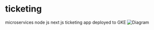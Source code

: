 # ticketing
microservices node js next js ticketing app deployed to GKE
 ![Diagram](https://viewer.diagrams.net/?tags=%7B%7D&highlight=0000ff&edit=_blank&layers=1&nav=1&title=ticketing.drawio#R7X1Zs5xWsu6v6Yh7H1rBPDwyQwFVzNPLDWYoxqKAAn79ZW1JtmVtteU%2Blu3T0Tsk7WIBqyCHL7%2FMlaB%2FoFy3SVM8VvqQ5e0%2FECjb%2FoHy%2F0AQmKKR8xcY2T%2BO4AT0caCc6uzTQT8P2PWRfxr8fNhSZ%2FnziwPnYWjnevxyMB36Pk%2FnL8biaRpeXx5WDO2X3zrGZf7VgJ3G7dejfp3N1cdRCod%2BHpfzuqw%2BfzMMfdrTxZ8P%2FjTwrOJseP1iCBX%2BgXLTMMwfP3Ubl7dAeJ%2Fl8vE88Rt7f7qwKe%2Fn7znh0Ca0%2BWc9VkSObm1TZvdZ%2FSeFfZxmjdvl0x1%2Futp5%2FyyCchqW8etv%2B3QBaz7N%2BfaeLuLk8ww%2F3%2B5pJ%2FnQ5fO0n8d9PuuzMD%2BZCPpp8%2FWzvDEc%2F4BTH4erX4gbIz9df%2FxJzeVPs%2F8sifPDJ2H8DsHA8PcKBmWLum25oR2mczjLi3hpz8tjhzFO6xncE3RuPedpaPLPR%2F0DQYmUypPi3PO1ZP%2B1pv7H8kZPWZL0zz%2BfZ%2F4kfor6WvyfbfiXskcp4gfJHid%2FW%2Fan6PssB7PApwxfVT3n9ilwsPd1ItE5Vs1d%2B2n3d4oY%2FpZJf1OU%2F4TpDziKURRKIhCNQgj6hSj%2FiSJfyxL91SnvSRb5UVb924J9NvmcVp%2Bs9hcyzOJn9SZv6LO8n1%2FK%2B5decNo3QpG4gLxn%2BcXbz7lnHOp%2BfrtFnD3%2FQB8gCP8HwkEfCBT8%2Bgd%2BHs297YDfhpFfjdLvjr5N8esj6W9MTL6dfe5%2FZxL4V2MI9atjzz%2Fn7VXxCKTQbSWIgB%2BaJcmnPj%2FF86E%2BHRPc5qS8feDHIfthlng6NYlhBAVROAwRpwURX1oi8g6oYh9%2BcTxNUvg7AEv9IEtEv7JEZpmrUyp1Gs%2F1KS4EsvNprU8L%2B7WFnhKZv7TNuK1LIOD0PD8%2FrYwFcjsnaplPO7o6y8Dp7JQ%2F6%2BMTUEJfmSDQZ7zMw%2FMjDYG%2Fst5%2B6PNfmfqnoT9esd%2BOhjD6Dhx%2FVvAfjxlfq%2Bp7KcLvE8HvDmQIhH%2BAYQIhaYigSeK0%2Fy9s%2Fifj%2FaXooHdER%2F4o0eH%2Fhdv%2FHXCLfsMkv81Z34%2F7v0RX6sPPexEcJ4k%2FEV2JrwxP2MZ6%2Bo9G1t%2Btw3%2FCX%2BYd%2BDtIC%2F%2BZSIvjX2kkz85s9NPmJ3n8zHyBmIdproZy6ONWG4bxk2jv%2BTzvn3JpIPUvdfqc42lmQG4MFNvGz2edfh4W6%2Fb3kuZPcgdX%2Bi%2BlPuXtaX%2Frl3n1ezL8dKoBDOhnbRHUh1%2B6EwV%2FifXoB%2FzLGc%2B7KfP50yS%2FTIt%2FNe8ZQD7ACP5zHMF%2BY%2BLnsExp%2FtXEbxr%2F6Xb%2FfSNAqP8Gjf8dQeP3c3QU%2BfALA0bpL7PF9%2FjKXxpFEPorU7TyrH5%2BiiBnPPiPCiC%2FX58w8uGjIj9xgS%2FVSX%2BtTvpPJe7fQT%2F%2FGuJOfxl43yXq70Ve4kdZ%2BteG%2Fl%2FM%2FVtiLv4NE%2Fy2j35N6vB3LOuHYehnM%2F6FaTl1etrSfyoN%2F90a%2BhULfwcL%2FlTUJL4DC%2F4a1IR%2FJSkUJr4SFflnljeI76Cqv1GZj5%2Fjx1W7ot4Ain6vmf2kpd82s79KOsj3VH8%2BgWTdvS1D%2FuTWWpzkrXG66VvCjvLJMM9Ddx7Qgh1snDblWxr4XvT4NTTMIC38WtBvX8l8HoU%2Bj5yfq3kGi6sMuH1EPNPDfH7%2Bs2yHJG4%2FvPLkvKj8nydAnECenteEiHgBpySeE2iCFDQO5QlGohman3mUSEBoiucJhcLUae5omhMxVUA4%2Bf%2FOHTGMU0QRQziSwWSRIjFBI%2FT%2F04e%2BHHiWmc%2B89MPYlz%2FEJD7t%2FZKvkV8HinfINv6jFr2o37s285VGf%2BFW76D%2BryPIZ5Mrhn7%2BVCqAkV9YQd2V5320dQLu5pnGZ5gS1Z9j%2BHP9Har5NxbWMMB6fkqUcBT%2FMi1%2Fd2Xte3Il4gP1xUF%2FgDrJ%2FGX5ZZBxFold7WVOAov5qZbzX0r511LKd8Lud5rrb6TxX5gj%2FM7yGoF9wJB3AOSHpXvIH0tc%2FriGA5j8dcfBF8IjvqYx7zG%2BHxeo%2F%2BupfwdP%2FW23RL5hkP9igfDrmP5nJn9fN1f9Z%2Bd%2B36%2Bgby%2B5%2FLklsn%2B%2F%2Fe0HYyZC%2Fdzx9m2cfLdK9sOA8jvasv4LlH8HoPyWFf5tq2RfFxKMeO%2Fy%2Fj8WKb9fQ3%2BXxWn4O4o9fxG9PBO%2Ff0EvYeod3KSQz8u6vxTe5wW5P35l%2Fzt6qD5DQbq3dZ%2FlE%2FqP3%2BxrTT62AmjJTwM%2FVYZuy3xO85P5frJkHFhtW4%2FyZ1iup1PQH2tMz2EB4vluE6a%2Bob9%2FkdP%2FJPTPFcyv22YQ5B29ED%2FMqL9ulPlvSPtbhrTfbW0Y%2FteGNPhrtnRlHBsEtHnK467uy3%2F8vI5%2BXhnx9tRAcm4QJfj0f4T1YwBkl%2Bf%2F%2Fc%2BKft%2BvzG8vCsHYe88k%2FCigwMivNPD3b836HGI%2Fdiz9iwP%2FpBYuGP%2BXdSAE%2FlUx9hstXH9Up9Vno%2FrBOj11NO0BOP8D%2Fnkz%2FDTd2wa%2FfbG1%2F3LLyKf6vE%2Fgz58eI%2FpLDOTTcR8V8h3x9Edb0kkJ%2FyXlI%2F9kS6L%2Fk9GB%2BpN0%2BnXF489GhM8E4T9Tj%2FSfhPLUv%2FRN5NePDf5oncJ%2FDspv9fwLkD%2B3fsL48%2FPPEA829l9s%2FE0AHv%2BzfBz7ysf%2FZHsgv%2FvB3j%2B7jvEVO8K%2BIr1%2FbnvPdxTHf1B7z09K%2Bhu393yHdP7b3vPHtff8DpP4O7b3kH%2FwU5R%2FYPmUej8r%2B8tg5zs6Z34U7Hz%2FM2R%2FGex8T8Xyv7Dzx8HO736skPoAE7%2F8%2BZLufGPvXwZLf9sFcBT6OR38y6DoO5ztR0HR968Q%2FlXSwf8LRX8uFP3uZf2%2FFQOi3mNAnxY9Pq95SKrweez8jp%2BGvzKr%2F82rH9%2BEyH%2BxcPpTJ%2Bnn9ZB33ubyg5oB3u9u%2Ftr1r6dKPlzA%2BtbXS1nFNJxa6bP%2FTXr8dxqHP6r22yHtMxR%2FLn0QX6uR%2BEGrWu%2Bq8fc96vTdMf2d98R927bpD%2FQXP1%2B%2Btwh%2BR0Tvdgj%2BEW3V78oI%2BW0Z%2FRvvIvsN6%2Fq2tr6dxsEfqF9RzXesi%2FjwXn8F%2FEdwhHev%2BTuKbV%2F0UQwf21a4n97mCP0GPLS%2FIhJf4cY3mcb7NOLX3QsnH2iHcnh%2BKOu5WpIfpT0E9HrQXyfhn92Afgfw33tdF%2F6D9Pg9%2FUt%2F8cNJ%2FJA2%2BfTFg0l%2Fgp6%2BVBP0tZrebTr5F4Xz%2F5GavqdD9%2B%2FIyLN4jk9C%2FnETEQEtRrjaY2%2FWC1KlcmDOn6vtVoJbnp908A%2BvcEx4%2FuZmXyXy80N%2Fg1rB9Cysv%2B1ZjrwSmET7O7zXYEbMXB4Gt7D9U7QdBL4iWKw%2FGoI0t1BucUTY7BH1k1kTrACfxfa6uGkwOzc96JDnlGd9p1za2esI%2FrbNELbeSMlcSiio0yQ6AxZ7ePlwybW7bVmoa7aolHj7U999eJ2rC4E%2BYS60tZLATc0NqVnyxV6%2BdjdBvz2KhiktcZOHosD880Jv53RirpQmxruJUij9687cmM6y9YQx2Q1YPfUxb0FTuH0JjFjypXD%2BHR6%2BU784hjr%2FXvcXnZENH%2BxSXZ2X10%2BbAHla8hSV6XVVHi%2BWkTCJMar2wboMo3mQ%2FnT188B6OOzyeX4InKy%2BZwrCwBJEcrGSskO9MjqjX2vJPxTmdbHb5qUcBLfqKndadIRZhhuXbHmx9DK01qawduFGndSBLd3L3RhC99kfB3eP5PglW2Jm1YwUVos0jAIt3OT11CDCyoJxP9hFPa2LVXjO49iZulpXae9hHUorhnle5TU%2Bb35RNvMgFtV3LnhlhSO8OIKFUSnMKMLjEQ%2FhOQFr8iGWpTBCMaK9Z6TmwAHRW7zy1C4gvdix%2BjKM6AMecCllSvkcugMBB%2FEuPxSKq4TcQOtC9bHbKW%2F2elkVC6ZZm39dLKEezstgbVHIVdogE%2Fk5H%2Be9ik%2B4wPpnoY7ZEDISa0LhXaWhaqFkUSQve7QdS%2BgGUwLkMos0w%2BV8aBqPgli2zAWDVAaubNYu4vX8MCznEI8wp3IDk2IQ5ryCmucQeExFje8v06oXtwcsPjALcq%2BYXnFKcyKoFI9kIa%2FJC6%2BdAtxXfU2ofg8f%2FhrJ64wdsbmXK%2BnrUpHx%2BoiT2xOGLDRsJwYWDquY5yLT%2BDtC43XkRjTTagcM7%2FmJWixK3eRCHu6v7pLlldVDinMr8rsawo0HccR5Cewqi0buNJ1vkQdEwUNHsyTWpzt95nasKJMqWeLXQ7U5qeGx9PaQopTetla7nBeaJflCBug49fLGtKLr3lFMV4zzxHu36pUC3yN7JzfKvJN3rISf9DZ99IZVvUAxtR4CcEcIHpxzzBe39Tn4UQ1kypVciQr9bh5av5lJjew8h29Zd6EpdR1dK3Svg2JEYfBETWjHka2BtQuZFUYvF1Qa4MRIxwmhnjPp6tWNzIie%2BnPDiYULklRKUstUzhigptB5glolojyfG2xVxkeRF%2FaICDxl41pwQ4qOymIRSftTzgSEiXUK7gE7gAPeN3Dci5ROA2WltHHWprTkMnlzzga1bvAQNpaSihv%2FuHR1n%2FEVsE13vcZ6l2ZoJj71ahyAKd4Xhbrd7IqkQylfEyngHKXRhKULC%2FNins5UFk2y3bztId%2Bj1jB80dg410AJ8Zz3ySXtRailktjYgXKNbhul83s8I96J2VquA0Vy5M1MBEkIJaw2aoW48ikQuuacQeT8Hb4mB5lr4P8NH2YhKnm0vVwoiDruDtlnKHZatf3mRdYo5PxSACWtyFzUO6WsIBCqjCOE%2FEbFfsEwLGJbGzHymn%2FGXNFFrlxXv8h9ZTFhkLzTT0QKyO%2F83Vzvq69ZUDqtCZd0sZrjzlVW9mvFF1sLe2%2FmNKBH6NcGG4CT8itZhkB1ShiNp7GwOBgN51d5EP56fu4gm2IZA9dT9Z49cUL3Jo8A6i%2BupmVfyYsYQZ0rgdsmWpzGX%2Bmhw%2B65%2Baosoy43gaTYxr3n%2FUYRXqc0LUk9nK3iN33u86Om8v2msg%2Brzyo54%2BWA5vhUy2%2Fn%2BYwJjOj0xfW4uc4A0%2BgTwD%2FrYeCySmpF0MwGRazCXJUUWGeAv5n7JdDSA2Xv1zOG6MrzWgFCEQTMwJSsrscGBCAWHjzI6hc1lEvzXiikiEclACayTw%2BL5M8g9QpOoJiU9CJjAAI1yw20ufYBEGTapTmOoK1vqvVMYigilKMXrzxx6QiZEhnjNY3bLTSBXjXcMlAneeB78cis1zkinChf0NmoONWr7hVBKakA30Ho4VE16GHgEdcMb9HXPQnxE%2BOfw%2BVhg6vNVF4VR6SBnJdAXiFqvCegSMd76ql8lsma898mWuqkHmN6i7PpOjjyI6JsmY15jqfMiH%2FWt%2BfTYzBBGSFXBrCm4IbWPVHw9ZXMpYhaDfiAxKoD3VxPPokZS1dnALN4S3dUwgrMVX3BQqvATXNiIBeCeCzErm%2BkzzvvQayQEVO0VEn8iLCZypCbr42L1zBnyCyfgijuCHbBVszq%2FSIyjZIXh8Doy9dDmHl7t8U3LExe5LDLEOwrpz8ALzjHyv0eqdcW3hHIkW1jOxPwwR3DU70pmeqObduyUrUVQbZZJwOxtEUr5qgYIwiqO1fPSFlYtmfigA%2BVW%2BvrdMe216R0jsu7piNrBcOzIzaWdNeyybW4jRcdtEmKyZqFck1a%2FAZA%2FCElwwGQ7jRteg6ry4zE7OBnNDlh99vzRdSRBnRMzP6YPZIhEpLR7fwnSa36wM%2BYbHEoqr966rQN9lKcrJX1n7JZh8RhGaop%2B2muwUd5s4N7%2FpiiO97qaxf0lO0nprlhHeVICqVfKeQELW%2BeWN54EARbKymXHzCUChWPCkvT1zcxBaCFktz9cmnx1iievbkr041EQ%2BYkLJVbyMfICtbFg9urN4UsI%2FM3wqqVp7LfBA%2BVbi2JHEyv2VTEr6QMnQkiDKMDcVmuOqIw2XpCyq0y3%2BJCSR3X%2Fqkc%2Bz41Tfa6eBDK3x%2BU0FM82NsEa%2FaqC9fE7Fbcz2siw853Gps%2BWT07yQWX1oFse2VmVdajtaUzEN6tBjqsa7oQYnHSH4uHVlY8LdZUTJrPhfr1fBKu%2F5IOUsnt54ktYx1tG8Uz7Abn%2BXQVbgIZRLjTOnUnJ26g0A%2FFYSibmDWVLm1CnyO0J1yHVGPUPcxagB%2BkMPbX%2FXQEsaLGwVLibPRG3csEd2eb1WiLsgFWJV8uvliVQ%2Byd0Vkl9UwwiVduUhGzlFHXXurIQdEAejZXoVk5rbpGFuI38K7Qkc2V4oSGx%2BuWWfqyQCbAbXO46%2FaAr%2FeeZoHfBRijyLgaei8JfaA3tR2DMU3G%2BsYOlYNtxmuE9gqzzjMjM65xjluf8hKckKUPEom6voPcDNLCHfduPjEiuNeHmmxlVNesyraOTnl0%2FBZ68DTEcoMLEnHybndlresSWdNcSX06GpFXNQTO3ZucpxY%2BEFk%2FGqTpXt4qq5knFXdoSAW0GpfwjgiLTm7XeyUBu7%2Fv3lxbsT%2BsFtlbx813VhKQ1gDZ4iuwlPDW4e6Niqyk6vvYdRpzFRUOADIqy65jCHl%2B3MWdqHA9xO4Gs9AxksmcT2eDPauWkVoNalboS2Fy1b2SfqNYeod1D9FgXpwwpOJ1ke5jdH4V2%2BKYtckuCkoX7AL5AReKcEHVF%2B5w6sQ%2FvaG5bjx2MTYQUDgnrVHhFc2sfDinh7OjWNwfmsuju1Y99%2BiUOWCl5pxsaXK7m8RFd98yNjdxnuLd4wGCmqNNSLINs9rlyKNzILNQ%2FwUF7fo2o5csgnXmOfd1HO4n3gJWmghXMhHJexGcOOf1YojqObNxy%2FOldw9Cp2P3aeSZNrm28tTrDUo0qJcMIXQt9Nm9yrYhhA5J5p3jhmiYUGqRXJXLFsCathNKWb0APDkMELRWXVy0E50UJr0QnENjnwo47DEMd9atDWa0zmzZtF4n%2B5euVCE1sdJv7tCzhkLhya3qxrvh0WhOC9AwSvTwuD0Ds94XIYFi78XA3aLtFcERZL8FHsXu51lzQvfS1Xg9C90wCHfMAeyhK41odoYLDLJKArWItMQHhty1aZfGgKGYhh%2FOvKTKeTrp4NXWYJmEzc5o0V9E77B2U1JZTDJR8eCu6S1Wy4JDB64CQn5FogLYNLEAVgOnAnZod4knH7VOZycrEC8llnIUAQ7SKf0xO3AmiKjUljpZF4ZnnBnZOc3JRdM9h4SNSeoeEQC%2FKeS6uAZXaGneeDd78JcAMcGe9C1txI4c5F4dHpARptkSz%2B6jYRcV3jvFoWbZom5y9jpc1sWjWz%2FKyi12H9La5R0%2Bh%2FmCwXekJYhxhzNNiw41B5IK8YcD0tv08Rx5ibcGl8rxbbInZj7aNFB0bQpf180iU3XZ8q2CUF3VW8AD2lqSCgsCC3WJNUtWeubnWj9YhXGXiZeuPSNxUSNXdUlwL585pJHfYOSykzFpPnZR3ARAB1tQazIzktRRVGlMwDOFBb4wTRubtE%2B2BvzsbALaiquhReRdi4lGL%2BQWJzySh6UjOFQvRqX6Rt4ZYgXMUF6sTnCsA0wFJ9t41RU9b1FE056n8Cyy2j5mASB4iOyioMg1G9JrrY%2FRTe9cmi5Q6e2i2ZGErm%2BU6ozvlH%2F6g9beHsDd91ZGj2aiJ3NUyhtFYjl7dXJa5K8QyJnURR5e5YbtFNGuedLhQxfM%2FWIR62g9aMg%2B2pE83PK2RSdS62ZjwV2QEjcUb06GdhsT80Zc6Ctvmi8uf9RN3LRdHpkWhVB7t9Lmk7w%2FLi24MnlVx1cxFxeuvgGCid4L4dGdHmF0AsihbnVNmRI2ndmMipyZUbfkxLxjR3myyPq13WRkk48e64%2FTOuDBb0wlloYylPuby%2FVIsk2ZNl4bzQlN9BVaVbkcDX6qYH5cjfh4oIdD6FB%2FBznBs4OrrL0QuE2A1ARpiE0deLdQ72c8yFvv7j3WG3dmUgVPrmTlQFX1Kou2RDOQ8UH63heVRe27xlWSbjDdMIGcRzex4LaVRbns7q6DO7ZWaYVs5gZsCrBtFgBjTFiUeSmeMg%2FbORbPnjueInMlozN6N8Oua%2BA6ocA%2BlCM9beD6NDHA5OWTKe94SAKOy2lUu7HVfK8AhLheeJ11V4vWpsO407LsqdNGKuwtw9dw3jot7EzHTR2%2FRPl%2BWY7DbRysj4DngtOd%2BFowJk9tT2RZ6DPLF823KyvLssh40Z0vzQa43%2F2WtQl2N8vgde%2BV%2BAwzwObApcUShsd537juahzBgMHbDQntMr6lHJ3OkJRT6EsUpKpvZpFV5ol5SbNk9uUNED65E8SCO1nKoekLuQSs0xK1op4YecUiyc2Fy0tnr%2FYN77BCyWs4XVKWbCNDH0BcQ7GHq7mOIgkJJirTfr3ApblFDLpFhOkfE261pnFhVCisuZJ%2BgFjvZrJiR6C8Qp%2FWkSxon0cRl1PE%2FmI24lHgd9x2FVAua2oipLkzXdzvSp74B%2B%2FehpO5MrRok42lIv3FZHijjeeOuFIcIycYRNi39Crbe4yVeFOkDy1jzvMBSdawJJdUFU6bUVsl5QAz3U4%2FSalXSRJbO0R4mNmPyLyNgPmAaFpTF9bCC8mr2DvcELlpGZTnzeqRPemWQK9eTQFuL%2BHIa9UVIE1YwctnEDrZA6b0jWcakhilYqQZnaeLFkOV21GhymmZbL64oAx0s2zdyKnDVJ4aSJss88xuDsjVhiqTbc2bsNhmIZDzoU3KXDmr1zBOm5OdLoaAVK0BSalRqrqAZ5wDBJm1wvcXDaNuhCfz9QEx%2BsjgRVJBPCO9DDOG%2BZz4WLELUWJ2DdlOAC4fJJ0tbXU9%2FGO4aDfE6lF78gbh%2FHZY3KnwdD8AlgeXzJPcA%2B2I2t548b4cGXdYzoqdiJT0CVgQYLkzdqZkJ4rEQhlzLAxoTLv%2BGZMvQ%2BejpmKdf210Ji8FFjL0LVr2TFbVBEqIZVJY11G7%2BGbLq1IZgNyyM3zmDLc1m4YKmFwjTtm4KByIMSHzYkGc8wt9v7Rome9JnwfIzR3ZCK5FlX48o%2FyhiuYdZ5%2FP8n7DQXEwE64Mj%2FSee%2Bpawa%2BXiu3cU385Tvg%2B6ZG1ez99ZFVAxW7WfQ%2BGnxgJl0TucI%2Fxrahi8ZWZkMgKN52pQlGh3Y4BSmwbHuF7KL%2BEbjJmlfY8ovWWh9oHyXRB6NIxZ9S2QyGi%2BSAShZYCRIJdjC47AvvWNucM8ccZQhA0UdUHhhIgtN3EWG1oByQzMufcet%2FSdhAh4WW0J%2FXSJrALURUSGEdFcrIYAKoVNmsce55gZfa1lNzkROGdfYzT3cDNW982%2BHLiG4zmhWwMfovDxHo3%2FJZUurbej5Pv3l%2FcxrSR%2FwBZIRSuJ0xe2fLMG8YEvYPvxEwF5ONJEQQRQmsGhEATYHdYl%2BYFU%2FKKuCwb%2FhLWvN4CLBpzOH4kvGrl%2FW6balusK13swuKdBAq9sX5kanm1rQe0TNgBF9EpJVG%2BuAhuXw0FNZPwQmuVH%2FhuaWhXyofBParViJuyNiLJBdI7rXMRZErbZUKFZ9Hcz5z%2B0Qz%2BPQbsKg4nWrv4qB%2BW9FhgfONcTLm4k0lz0w5qLk9WlkwFhAID4xKBupN8%2Fjqx31pqOMDCKIeJaeJ1kOmEcQPYdLebITK%2F8bu5QTk1NIscwFvkrLMltljcKZGeRMtmzuco1pTIzE9%2B79%2FLrBrOKL2b3hH2i6G0InZmig7nGiRznOlSJEZPUYEV3jHSJxtDRBvyvoU%2FKN8TV4ImR8pZJinoqKSg1ykNSL0Z3mqWvDDkAI88rAtec5zFCFteB%2F621GhzRgPBjEg423KcOXO02EckGE3FjQYhqGup4taB6zTuNucGWtK1yHppDTlKh1Y6SYxIAkBEnjg8mfGyXCv2Bbv3t9oVhXOuc6EtlXxy8YpbpYICoYxX5qRGzyS7oOEgPcTHuFYMcB79TP7LfghHyeKDAk2sw%2FHvHm2G3CnYfcUf1QpzEKlAc7BkPuQNIHEAdVdrMC74FPA7SOIcvqZBBGWFQLu2BwsSImERXzYqafKKuXQCY5Fv%2BMJJ05%2FuPdo8nfJ7xR0JamXdK6dBmC9IvG%2Fvat6w3EtgnDC7HCojQj5UvqYMA97pefAw%2BqtvlqVG4fRjAJqf1rci3OVYL%2FshbfsEylJJ7ay7waDFKM84NDwhcMmjhgXtHZJ9LxJOz741GKXedtSCJ6s20CLKcakII%2FSB0AdPX6SbGmehGc1jFpEYFhN3HB5ud%2FtFX1%2BiZd86iBpsh3R6Fpm5B4Jtgj7oeYnVpOTOBQrPFFHAnD0cbfm83OLLgFgrZoB8QGOmgTIMVgPVJk4htuBlobcA%2BK9ygEr9zFm4AUgGVIvJltwFM7xFDgqHxxmQaoefwrsa5%2BOx8zsueQl85jUQMiVBi2HM4jt9rFwmVB%2FYtEyrZRKZmh4uQewF%2Bsl6AMPVw%2BuC7xLax3zlQ6T1rE6d5OW1qhCSZHIyXwJlf117doY6gH32TfJMhK8vQ95I0yvGdkFkjqY9Wb1BNBwMas8oyUOBGlgo2SWZZrTQeWU8TU6nDqpts9VAI%2BihDQLJrIfF3FJsAlCW1JpcNjY0TAaFse78eCXUS1vYaVYf6gtp%2BIECEtvuKA3qo6nLmjOyv7YZ2pG1EkUFEMCJZq6rSCK156UJp97hy%2FPQRxyDgAjLO%2F00dUZmbaoWsSFr%2BR4XqOAI4%2BfoymSTzyIojw9sjDyne27enq9B80aCfASfEP9wXvnTcNooQ3kD0AI7eCWOrp1E5mbIuQapBnIfk7gaNjl4dBh%2FzoXqU9t3makfdrnqKoug9HXbUs0TkBeAJbVw%2BiPYlVzcYBd5JInWo2OYbzhkdXKnwybSTHW6UVL9UOR1jOw9l%2F0JeLjezcIDW7OmyjXvmRBuBw8bWCIT0BjPQX1syjpZ4PwVeIzMzoBOMGcU9o2jzF6vk22cSAKKl0GQ01akwhN8sLx2gU5uZSF0GLUAVh8ona3mqzLYtikbCyDIMUhSYuoEmoYvbzIfq2KKUUnETjtwusHTBCpalagclwsC%2BKbXTH7jSmmNrLWJm1fuouNvNO5VrNjrUjhwWD7y8ZTMZStA%2FdSEB89rTibx5mFBQ7J1NLforWzlaRvxVb4WDzSjNvjhmrxjgxRjYbPY9EaJnRQlgmURZmdTaJvHtuQaC9aPoufqg1QRLcg0hW5rDJYfkHzs0kXfy%2B1tvRPFpolONh%2ByJ1%2BtzPlGVWjqemvHFKDWK2sPnNRpKsmvq51ClyDlC2HDc1VY5UrH%2FW19vC0B9ukcs25k3wxkV51XQLLQc%2BqdS9R7jiyctzuV9cnzlpMPXrCHkQrIGm%2FuGdPGkkhXnpnlJSffFrSsgrYHrWQdz3GEsfN4KqhkibnGrBdxzBUz2rvlyvS1eiabw0EMFGhFqdSFMHQD%2BWg1vKj5wcrhfdgbLg7zYlcigK3as1gvw5i0AqQvuumRku2emYqwk5e5UcDVRDZ7C8%2Fw0QKOmxzsx2qGNrAXYYKcqwhItcjdFvuaprOOfawOCIGd5G037QKTYkwXREV6u9ZDfIuvXT3IroYJw5IRuSDchDv1IE7ex5OdJz1siI0S5OGdeM48X8BZH6MgThjxidOBNG8bPRrb9d4TlNp2dcilibd4D5SbwQZ9Z%2B%2BoQNEccvdIV22nro0Z8aCvLYxeOuiSxlE%2Bv8xZ2qWd5%2BiKrwrAnNHe0UBFSDl9k3G92zV2g1l%2FnHnhJVeHOAjUfd4GiblUFXtaIEn5DgwjC45p9c13ZhZ90pZRdbXGdPbz6F7KHm0fW58jGbdtehStDpQuxZo36LYe3sw7u74wYrVVbxbSjfH9vl%2FActNrvdwnI7FTWcdgM7wzBtSIsVUmtXCjPRp5%2BqqT8W4MupjE2boefJ0RZnx6H7%2BVK9o8QvQkaGWYkT7nWzB71DuDsjB8rKxPBOA4cWIONe0%2B1i5vDF%2FGCjdW1VjBztZQcUq6XhJx9EdNaKmqN20TEeRqFPd56wnzrQkAb6OWrfFVlA%2F5eFiIkLhDP1iPE3XtvQCVTgXYijMDRDbYilpihw7jpW%2FUK3XnVLvx7WJgH1DNvBrTSueFZVjqPqbTAjU7Qch0o1M8o%2BPh7SGf2Swl%2B7aLaIrlPaiKQcpK2ANCSS97jyfbUkVvtcCgpcUXa8ZR6BUxZIkPmNCna%2B3fhEimaHSp0MwUa6iuk1GwhJvFhLaQi8zpRZZg4gJbKRbmso3CChbfmJJQyZWpOToCJdxzSgrefLXNCvOcn89ROVlGUwUY4qH%2BVVa6ebvIUB%2BcWV3czhnIpcXHw5t10VwKlTZ8PJ1sR%2B4GjuYoAqyZ2jUQYzggzRO78lxwrKl%2BKaY41HC9SrsE2z1ATbOA2HuGYW%2BzbS4A4Y05kS5TK0GJggKOLTHcS6W4HPFNyfCPERfaruWHyKcF%2By1Rf9691Xn5s6dlBq%2B%2Fgh0Xj2iBw4LSsmvf9C%2FMmLtCKSPaWDSKBpA4J%2BLVbTjXY1LDuxAcBxy7NjG9PHNRAtQRUY0eM44Wcknc1lXTdGmy76oouCvaRTd%2FxFyLnEV1AQUkQ0jiK1ltFwzLYFSdaIreUNQfAs7kTi%2Bc2Kai9IrYkl7d89A9M3IJf7bW6d3kmTul5cA8tf6qYsrrWgH0LoyPq83AvzCE7torPmIkRD%2BDpX5bEPYzKYfcB6EVB34COTItiUJOqbof3OzIkqdJ9FCdqSxYQFzvGPR8UilO6%2F5zKReht3axgV36CF5OiOmjpdB3ap8LZ09V7fA7%2BNqQN%2FJCb6NoDnxohjQoYOjVNfRXVnbTvrrP4otjlmPKxAbTlX5%2Ftd1wSPHo7bEoUOvw1uQh2%2FG9ZvkDA3OnrnC5PXAm3GUFG9WSooJYadoL7g1XDkpUlFJ3dig1qLe5OVruozMnpa%2B3yq1ftX7oX%2FHk9eVIIPlRWGUshpupwlTw8pVmT%2B%2BTeN6iYaeAUp7x3Qs4p0pCGeYnLt1VepKeTpB1beLpD%2B%2FA4zk%2BLOvhn5Y5IQPc6gzK71kMYsAUFv0hB3zfdFbAwoAZlA%2B2GHcZVwDR9hPeAjY3GWoDBzYrX4YJwvO0mLirJLQ9qPrxtCjQsZwtxnpU51Tigt6njYoDsJL%2FYsKMnyTo2V5Jd4PDFw08%2B3Lwh8ez12GXQX8StYC6u3t6HUNuaBuRDXXSahSZwIJ4R7yqfaOORVRBebfh8qDuIG30TaxpZKFzWCx0yMl%2BtEtXAQxNUbgeXRZ0ioAci%2BdkWk4v1Ufu5MLX54AikZU7B%2BN1EC%2Bgoge3pV3joAdGJkedAFF66m3XlMd2H2EfdvQ8Rz9WnUHC19wuuPFR5wT0GJNxWgp0BSRhcoXDJg4OGHVb1h6udtEwFrGQkbBwbEGVAmamqG1DwazE5IPmW%2Bn0CPRAx0315gHcApcsyvbTLZCahsCdxdrIX02rlg9vxzOjB28rE4Es%2FBrV4sNPX0ouC6AZJFBbk%2Bbe%2BrxCmAJVC7F2zGRMzIvlwuZG26Q6Jcsq%2BKcvAubI1S1%2FmW%2BwCxr6xLlublBk145nWMbuD013hoc9J1QscspqogN0hpHJsysEarONsVXKQ3m9AvQavacxH1yF2BBZvAbXQtTdnXzMMkeqJu3hC8ddZ75mKJUHCwFBoRU0GfMxRcGXPEbj2HohCU6cUcVPm2v2mPrNe8DM9Zny3vOp7EjKomzin7Z0j6Q9OCljSsyx9SAoU19aqCvivG4KqUTukt3O%2BQNNIysiYhN4iA9rauHBqw37g7%2BxpBRVZtVbFyJ%2FhhLGVsD63qrPIjAYtD2ukJ7jOg45HB7dErBUHfbFSzY%2BGsBcDUG02yNQlYaGprwnmMh4jMzdTsYVtRsekJfOhJAHYUrAIinU6Wd5OmjJglVFLlyCcM69S3DVHxkPKQ8Nys5kkd%2BnAw5PDiPS1pk%2BA42QT1grbpAtp6l%2B65Jx8cBgBgLJSskOyJllM82o4PQaCerF0%2BMrJDnTtBzYR4HuSH%2BKWgq42GfLK2i125AbcnGfqX%2FPbUCy2i3A7q%2FVUjauy3n%2Fge7lw3dWS%2BOrTcixvEzMV4NP4SWeCo3LBPGmbmQliRgfutEIZerFSGJPSozY6i%2FCYdlFPHtFDaXcrdNARxaAkatPyXYKmEOLm2ZamveVKgDZPJNks8lbbtHsWE2r8RrZQ2x5MfOSYCBqeopa3qrn0FN0xXhUPZGebDhZLztwJEISQyCKfvXuFb2tufLp%2B6RY4Iy189K1eAoqMPRrWdH4OpZtPZ2R7Hpa1plJ1tdnSG3lQT6w0U5EBUldxxDH%2FQxzawAywegYGOHZV%2FCWP3c0pI6QKTkMI5lI3EHK5GVePMDBaUzidLJnG5KatoczMHcZ7UEemaBcit10N08X2NMB8UXjR4KZdHfmuI7O%2BbpEhiX6NHffGSyeJSnuQO%2BIYBdhwHeU30ABrjkPrtTZOQRNRbzJM9yOG%2BXGV9VmX1fWLQJ89MHqPtPpluYVt0oN9LS%2BhaZHObKpW%2B3cmw0kDZ5dIIZkRyq2wFIzlUcsqaZscP1kBdsKBGc%2BIdcpZhlA4Mk2NhY00gJaSY5klSIw0p1EkXWSxcGeKYZ3l5qt3EUwtcVzHu5L6EAZpiNvrd9fEvMRD65l41nOMAofde7l5nMLj1MUeNpddO6VWZP%2Bs4ltvwhSGPa3PqEWt57itr09IJKlkBSP7ye%2BsQu5NfwDrBjNtKdTpmYoiwqiQz5PQjiBTqSnqPSUzffWUb1cZZ3600wOK1P4ueOmBo1uxJETF6zU5mcAdxaCD91JMuYNpSrKAzm7Itek%2FVbdxlbcO14KY7HzxOcy63Si%2FBCDgNdEP1wi54DvBFXVGOo3hFwgEfkWFuC7HcUV7%2Bjd%2FS0jxdNMMTKBcunXq6HWWcFu1xV1rlxRn0l2Jl%2FYVKlfvLMvoOZ29258DSJMQOJbYLGT6AVSWQ9TNlFr1Ms9CJvwTC8nsk9a4zi4%2BspXN3wDhPK%2B3qLHVth2JoZ%2BULdYbD5oH33i%2FnXzScVDHq66LFeLNSX0mqw3Eqlv9pJD5wRUnejR9upLTjOWPLo2Fq8INGlIZ1hduJOe09Z9l9dsmmLzNr3QxXGMy30IyzxRxqG4yeQNIy5iUjF0gy9vq7PlhXmJVJuu%2BrifykGh4omeJOzFlvYzphETFG5YqHIenUvA6dTLJzrLRxSMDzUjogRk%2Fq2jZWoC9CLyTwV5k78h6ZWq8Shqg66qF65dNrpie0Qh8Ymg8igDAONUjiJTiEH0SFpQKZRjJKzx%2FSOKx85eAl7NjuGUO3R5algf66JeAlRXToKDlg%2FRDSXhocz5eGGI9k4krRbdSTiSzu87wuP%2BSp%2B9zy%2BxXANSjTOTVqJ9%2FkgN0j4jdoFi9%2B4Rye2xKYANgIoWTsncqyXnS8uRbeFUuYu3CVGz5Bae7P2tgjU7xsZlGikbmF%2BB7FV%2BPuXrYrjkK6CHx93rxPLGyb7amxsRQY0xgQeXRPxAvLFieXzCzxiRIPuIbnoOSNeDLtWiEPf2XjhzP1EhzEW598piXJ8cyKEZ%2BubPzVrlBVrBy2QRieD3QWZ1MtOzxdO8L158KzFUQaU0ovlouh6X4AU%2FZklt1atv3K5VfJPzXcHjE2GhQKCMp%2FMq92XDSuLSgvp%2FLYhMaYa%2B2Fyc20Dwq6rM1uPCwvkUhnb4QLt9tfQzT5tABxz9lo0IYV5VUoqnobKV0ANfsDrUhhrGKkkeQqu%2FBRIHjETCQT2IiWjZvwyqQd5wuF2r89pOIhyuRXIF9KhZkksIYqAgrD01CA4xW%2FNl95%2BIZ7%2BWk1HvTE7dVHTYH8MoyMhsNrFlX2tRRZA70iAox449u%2Fqq6L%2FlXK84cWEtix5LyzvqXTU9rySEYkTM8ORWem9Oxm3qcoVmFO6kEPNVpKyYt9OX5D4Ei1gzAb3EcHijlfIasQVl1UWoihdcWRYjrMrBKtqjhhSteHgTfofqQXSpBg3Ep7nBt11qvQl7JVJaPjpR2tHT3C4mfgVu5PiyG1w1PXty7NX1jwEnjJzGqaH1ADtMfcdHU1eeqRqWHkQq%2BqCOE4e3vrGLZ3Eqz8TS62Oc6w17XB7jWtKMziK1ey04brqg7sY6j%2FU0s9PBiMvhL0gO2FkUqeRTDXPSrjUKdiXBIxQ%2BBRUd7SghsVqU4uUy%2BjVY3Of2GKfSUNZXcV5z2zY4oj8MyIEkCKNh9NG9htLKXeKUl5oV3ixfknpqvawBwAn1uAb4L5eBMrEPKo60zerP3nndJf9Wq%2BwjAjE7Ypd4Nl%2FrlTNPb1UkOU%2FH0rzcx5pb4SyEuqw5uTQxkxf8fuOk3juJ0plpqAM3C4ZbOuKST8WJ%2BP1NgJnGXRvghxK7XMbaYEHTt7N2h3BN1bxhqPzB7gafOmt7nFnKW4cyQCx0d19oj%2FRj5a%2BCfXftqVn6Clcxo8gNFkm9NQZ9H5fFaXPjvNVLvBaTQIgFnpEtd%2FrCDdH1bs%2BP8bqsTwytlskxdFB87hH4JIQeKSoolb145ojUXru8JTsiWIJCaEHP6bLpHDSLRpiWwWrInPnxQkpUkkGUS9JdnD0KD2DUOXUsBP1hV0wRoNPNSSByfV7Tp%2Bzsvrry0smw0DNJYvLAmV7ca2c2ArSRniFAXRP0tV9M9K2qocneazuTPdU%2BAMW6XE0xe0MEkA9d6fChV8xFESYJZl406V2w18cMik2WrnkxByEBuj2KxGVAQsjEkgVP8GDCmV4fwOL69iyrOdpr635DIkolvUwRXPw5QdcEdzTEbPoMwlqdRVOaesDwmY2fJ5lVUMWVEkmsrWvaWx%2B2W9ThHNzCFLQpRnjoedI9IBSKY4xsnp5DlqCiM46y7GFIzRbzTR3zmLTiumZZtHu50BzX4Yu3mKTmO6y5wJMubq5LT%2FwDc7HE2uDlosreo310PLboDGQ7mZw%2BjxZ8OZCewYfANVD2qRhE5ExZz5qgJ%2FjtORbcuefNMa2rZ1CYRyTyx6KsB1MmNcGYpz2QR0T2gIit%2BOa75htWOp6zMmldiPW%2BypzZ88aRC7np%2BVsSFSfpiMjK4mvodib4JFxFmxcJp4XNjCjuro6a4%2B5lkrFLsBOyu2%2FoApfzBH%2BekTtlP%2FS32AsSlrON3XZuvtBAm%2FRgt6J%2F5Dh46pB99YWr7VVrdncbJl6Zph3U0JNBiRMCzazAC4AF4voQJ16qqjTgsbuOBz15X%2FHMT0r%2BIhhhbajihDgtfp2XwO1NuCxAT10bsvWDIBPV5kfyQlCdhFc%2B9PL25zV4LKPEsgxfbPSdj1%2Bq2jQQGQLGMEjus9fO3HtdLNQQ0hAznmGOVtfXCbxdTZhAqolKqx5hCPkEaoW69uowNlYoCfC%2Fg5RYfqd9By5XKufu3N0Ybn5i6tReJpiND2NQ3FVr8kuo%2FXTGLrtA6%2FjHmfUNVPksS%2FBBYrVRDGO86VLsOCKBuxLka6ICnupjbNe7WSrOhYoCnir8gQ9Ikx%2Fw9x6x%2FY1nNX%2FYg%2BVf%2F38K0qdHjCHm7Z38z3ffpcCBzI7j%2F4NepfB7dPn7%2Ft%2BgH%2FbiBPg7nmv%2F%2FKBt0ebbpxd6snmffePdnl8P%2F0KTX76d9OM3%2FepVnd%2F1zoVfvj4dekdePw3%2BD1%2Fz%2Bav3XKDwr%2FTw8XWkX73i8%2BtXyRK%2FMdG%2F%2Fa5QUB0ZhvmXh4PH%2FfUhy8ER%2Fx8%3D)
